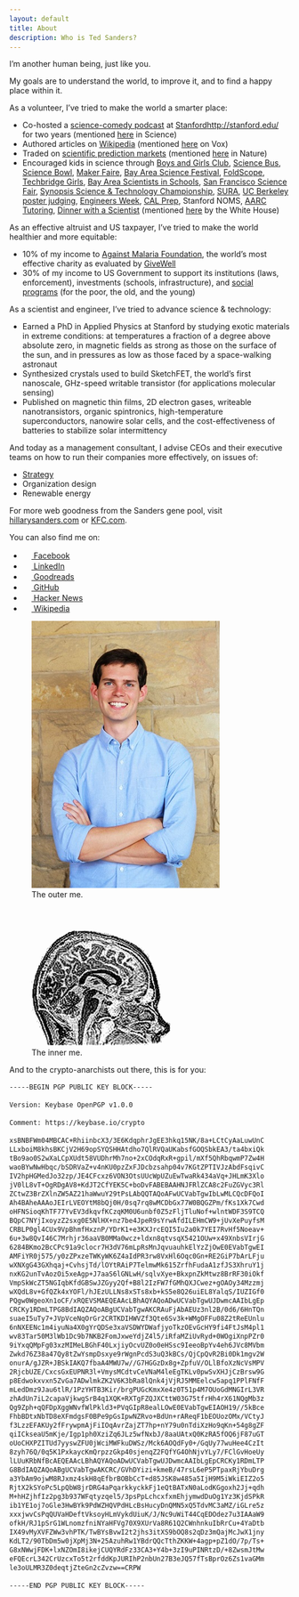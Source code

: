 ```yaml
---
layout: default
title: About
description: Who is Ted Sanders?
---
```




I’m another human being, just like you.


My goals are to understand the world, to improve it, and to find a happy place within it.






As a volunteer, I’ve tried to make the world a smarter place:

* Co-hosted a [science-comedy podcast](http://gogglesoptional.com/) at [Stanford]()http://stanford.edu/ for two years (mentioned [here](http://www.sciencemag.org/careers/2016/11/scientists-ride-podcasting-wave) in Science)
* Authored articles on [Wikipedia](https://www.wikipedia.org/) (mentioned [here](http://www.vox.com/2016/7/14/12016710/science-challeges-research-funding-peer-review-process) on Vox)
* Traded on [scientific prediction markets](http://scicast.org/) (mentioned [here](http://www.nature.com/news/the-power-of-prediction-markets-1.20820) in Nature)
* Encouraged kids in science through [Boys and Girls Club](https://www.bgcp.org/#mission), [Science Bus](https://oso.stanford.edu/student-outreach/5-science-bus), [Science Bowl](http://science.energy.gov/wdts/nsb/), [Maker Faire](http://makerfaire.com/), [Bay Area Science Festival](http://www.bayareascience.org/), [FoldScope](http://www.foldscope.com/), [Techbridge Girls](http://www.techbridgegirls.org/), [Bay Area Scientists in Schools](http://www.crscience.org/volunteers/aboutbasis), [San Francisco Science Fair](http://www.sfbasf.org/), [Synopsis Science & Technology Championship](https://science-fair.org/), [SURA](http://sura.stanford.edu/), [UC Berkeley poster judging](http://engineering.berkeley.edu/students/current-undergraduates/student-research/undergraduate-research-poster-sessions), [Engineers Week](https://sites.google.com/site/berkeleyengineersweek/), [CAL Prep](http://cep.berkeley.edu/cal-prep), Stanford NOMS, [AARC Tutoring](https://undergrad.stanford.edu/advising/getting-started/advising-student-athletes/aarc-and-other-campus-tutorial-resources), [Dinner with a Scientist](http://science.ousd.org/dinner.htm) (mentioned [here](https://www.whitehouse.gov/blog/2010/05/12/national-lab-day-dinner-with-a-scientist) by the White House)


As an effective altruist and US taxpayer, I’ve tried to make the world healthier and more equitable:

+ 10% of my income to [Against Malaria Foundation](https://www.againstmalaria.com/), the world’s most effective charity as evaluated by [GiveWell](http://www.givewell.org/)
+ 30% of my income to US Government to support its institutions (laws, enforcement), investments (schools, infrastructure), and [social programs](https://en.wikipedia.org/wiki/Social_programs_in_the_United_States#Types_of_social_programs) (for the poor, the old, and the young)


As a scientist and engineer, I’ve tried to advance science & technology:

+ Earned a PhD in Applied Physics at Stanford by studying exotic materials in extreme conditions: at temperatures a fraction of a degree above absolute zero, in magnetic fields as strong as those on the surface of the sun, and in pressures as low as those faced by a space-walking astronaut
+ Synthesized crystals used to build SketchFET, the world’s first nanoscale, GHz-speed writable transistor (for applications molecular sensing)
+ Published on magnetic thin films, 2D electron gases, writeable nanotransistors, organic spintronics, high-temperature superconductors, nanowire solar cells, and the cost-effectiveness of batteries to stabilize solar intermittency


And today as a management consultant,  I advise CEOs and their executive teams on how to run their companies more effectively, on issues of:

+ [Strategy](http://amzn.to/2fex576)
+ Organization design
+ Renewable energy


For more web goodness from the Sanders gene pool, visit [hillarysanders.com](http://hillarysanders.com/) or [KFC.com](http://www.kfc.com/).

You can also find me on:

<ul class="no-bullets">
<li><a href="http://www.facebook.com/tedsanders"><img class="icon-bump inline-block" src="http://www.facebook.com/favicon.ico" width="16" height="16" /> Facebook</a></li>
<!--<li><a href="https://plus.google.com/105154626144260222096/about/p/pub"><img class="icon-bump inline-block" src="http://plus.google.com/favicon.ico" width="16" height="16" /> Google</a></li>-->
<li><a href="http://www.linkedin.com/in/tedsanders"><img class="icon-bump inline-block" src="http://www.linkedin.com/favicon.ico" width="16" height="16" /> LinkedIn</a></li>
<li><a href="https://www.goodreads.com/tedsanders"><img class="icon-bump inline-block" src="https://www.goodreads.com/favicon.ico" width="16" height="16" /> Goodreads</a></li>
<!--<li><a href="http://steamcommunity.com/profiles/76561198027217977/"><img class="icon-bump inline-block" src="http://store.steampowered.com/favicon.ico" width="16" height="16" /> Steam</a></li>-->
<!--<li><a href="http://www.neopets.com/userlookup.phtml?user=tedsanders"><img class="icon-bump inline-block" src="http://www.neopets.com/favicon.ico" width="16" height="16" /> Neopets</a></li>-->
<li><a href="https://github.com/tedsanders"><img class="icon-bump inline-block" src="http://github.com/favicon.ico" width="16" height="16" /> GitHub</a></li>
<li><a href="https://news.ycombinator.com/threads?id=tedsanders"><img class="icon-bump inline-block" src="https://news.ycombinator.com/favicon.ico" width="16" height="16" /> Hacker News</a></li>
<li><a href="https://en.wikipedia.org/wiki/Special:Contributions/Tedsanders"><img class="icon-bump inline-block" src="https://upload.wikimedia.org/wikipedia/commons/b/b0/Wikipedia-favicon.png" width="16" height="16" /> Wikipedia</a></li>
</ul>

<figure>
<img id="tedshot" src="/img/TedSanders.jpg" alt="Ted Sanders" />
<figcaption>The outer me.</figcaption>
</figure>

<figure>
<img id="tedbrain" src="/img/clearbrained.png" alt="Ted Sanders" />
<figcaption>The inner me.</figcaption>
</figure>

And to the crypto-anarchists out there, this is for you:


    -----BEGIN PGP PUBLIC KEY BLOCK-----

    Version: Keybase OpenPGP v1.0.0

    Comment: https://keybase.io/crypto

    xsBNBFWm04MBCAC+RhiinbcX3/3E6KdqphrJgEE3hkq15NK/8a+LCtCyAaLuwUnC
    LLxboiM8khsBKCjV2H69opSYQSHHAtdho7QlRVQaUKabsfGOQSbkEA3/ta4bxiQk
    tBo9ao0S2wXaLCpXUdt58VUDhrMh7no+2xCOdqRxR+gpil/mXf5QhRbqwmP7Zw4H
    waoBYwNwHbqc/bSDRVaZ+v4nKU0pzZxFJDcbzsahp04v7KGtZPTIVJzAbdFsqivC
    IV2hpHGMedJo32zp/JE4CFcxz6VON3OtsUUcWpUZuEwTwaRk434aVq+JHLmK3Xlo
    jV0lL8vT+OgRDgAV8+KdJT2CfYEK5C+boDvFABEBAAHNJFRlZCA8c2FuZGVyc3Rl
    ZCtwZ3BrZXlnZW5AZ21haWwuY29tPsLAbQQTAQoAFwUCVabTgwIbLwMLCQcDFQoI
    Ah4BAheAAAoJEIrLVEOYtM8bQj0H/0sq7rq8wMCDbGx77W0BQGZPm/fKs1Xk7Cwd
    oHFNSioqKhTF77YvEV3dkqvfKCzqKM0U6unbf0Z5zFljTluNof+wlntWDF3S9TCQ
    BQpC7NYjIxoyzZ2sxg0E5NlHX+nz7be4JpeR9sYrwAfdILEHmCW9+jUvXePuyfsM
    CRBLP0gl4CUx9VpBhmfHxznP/YDrK1+e3KXJrcEQI5Iu2a0k7YEI7RvHf5Noeav+
    6u+3w8QvI46C7Mrhjr36aaVB0MMa0wcz+ldxn8qtvsqX5421OUw+x49XnbsVIrjG
    6284BKmo2BcCPc91a9clocr7H3dV76mLpRsMnJqvuauhkElYzZjOwE0EVabTgwEI
    AMFiYR0j575/y0zZPxzeTWKyWK6Z4aIdPR3rw8VxHl6Oqc0Gn+RE2GiP7bArLFju
    wXNXgG43GXhqaj+CvhsjTd/lOYtRAiP7TelmwMk615ZrfhFudaA1zfJS3XhruY1j
    nxKG2unTvAozOi5xeAgp+J7aaS6lGNLwH/sqlvXye+BkxpnZkMtwz8BrRF30iOkf
    VmpSkWcZT5NGIqbKfdGBSwJZGyy2Qf+B8l2IzFW7fGMhQXJCwez+gOAOy34Mzzmj
    wXQdL8v+GfQZk4xYOFl/hJEzULLNs8xSTs8xb+kS5e8Q26uiEL8YalqS/IUZIGf0
    PQgw0WgeoXn1oCF/xRQEVSMAEQEAAcLBhAQYAQoADwUCVabTgwUJDwmcAAIbLgEp
    CRCKy1RDmLTPG8BdIAQZAQoABgUCVabTgwAKCRAuFjAbAEUz3nl2B/0d6/6HnTQn
    suaeI5uTy7+JVpVceNqOrGr2CRTKDIHWVZf3Qte6Sv3k+WMgOFFu08Z2tReEUnlu
    6nNXEENc1m4iyuNa4X0gYrQDSe3xaVSDWYDWafjyoTkzOEvGcHY9fi4FtJsM4pl1
    wv83Tar50M3lWb1Dc9b7NKB2FomJxweYdjZ4l5/iRfaMZiUvRyd+0WOgiXnpPZr0
    9iYxqQMpFg03xzMIMeLBGhF40LxjiyOcvUZ0o0eHSsc9IeeoBpYv4eh6JVc8MVbm
    Zwkd76Z38a47Qy8tZwYsmpDsxye9rWgnPcdS3uQ3kBCs/QjCpQvR2Bi0Dk1mgv2W
    onurA/gJZR+JBSkIAKQ7fbaA4MWU7w//G7HGGzDx8g+ZpfuV/OLlBfoXzNcVsMPV
    2RjcbUZE/CxcsGxEUPNR3l+VmysMCdtvCeVNaM4leEgTKLv0pwSvXHJjCzBrsw9G
    p8Edwokxvxn5ZvGa7ADwlmkZK2V6K3bRa8lQnk4jVjRJ5MMEelcw5apq1PPlFNfF
    mLedDmz9Jau6tlR/1PzYHTB3Kir/brgPUGcKmxXe4z0T51p4M7OUoGdMNGIrL3VR
    zhAdUn7iL2capaVjkwgSrB4q1XQK+RXTgFZQJXCttW03G75tfrHh4rX61NQgMb3z
    Qg9Zph+qQFDpXggWNvfWlPkld3+PVqGIpR8ealLOwE0EVabTgwEIAOH19//5kBce
    FhbBDtxNbTD8eXFmdgsF0BPe9pGsIpwNZRvo+BdUn+rAReqF1bEOUozOMx/VCtyJ
    f3LzzEFAKUy2fFrywpmAjFiIOqAvrZajZT7hp+nY79u0nTdiXzHo9qKn+54g8gZF
    qiICkseaU5mKje/Igp1ph0XziZq6JLz5wfNxbJ/8aaUAtxQ0KzRA5fOQ6jF87uGT
    oUoCHXPZITUd7yyswZFU0jWciMWFkuDWSz/Mck6AOQdFy0+/GqUy77wuHee4CzIt
    8zyh76Q/0q5K1PxkaycKmQrpzzGkp40sjenqZ2FQfYG4OhNjvYLy7/FClGvHoeUy
    lLUuKRbNfBcAEQEAAcLBhAQYAQoADwUCVabTgwUJDwmcAAIbLgEpCRCKy1RDmLTP
    G8BdIAQZAQoABgUCVabTgwAKCRC/GVhDYizi+kmeB/47rsL6eP5PTpaxRjYbuDrg
    a3YbAm9ojwM8RJxmz4skH8qEfbrBOBbCcT+d85JSK8w485a5IjH9M5iWkiEIZ2o5
    RjtX2kSYoPc5LpQbW8jrDRG4aPqarkkyckkFj1eQtBATxN0aLodKGgoxh2Jj+qdh
    M+hHZjhfIz2pg3b937WFqtyzqel5/3psPpLchcxfxmEhjymwdDuOg1Yz3KjdSPkR
    ib1YE1oj7oGle3HwBYk9PdWZHQVPdHLcBsHucyDnQMN5xQ5TdvMC3aMZ/iGLre5z
    xxxjwvCsPqQUVaHDeftVksoyHLmVykdUiuK/J/Nc9uWiT44CqEDOdez7u3IAAaW9
    ofkH/RJ1pSrG1WLnomzfniNYaHFVg70X9XUrVa8R61Q2CWnhnkuIbRrCu+4YaDtb
    IX49vMyXVFZWw3vhPTK/TwBYsBvwI2t2jhs3itXS9bOQ8s2qDz3mQajMcJwX1jny
    KdLT2/90TbDm5w0jXpMj3N+25AzuhRw1YBdrQQcTthZKKW+4agp+pZ1dO/7p/Ts+
    G8xNWwjFDK+lxNZOmI8ikejCUQYRdFz33CA3+Y4b+3zI9uPINRtzD/+8ZwsmJtMw
    eFQEcrL342CrUzcxTo5t2rfddKpJURIhP2nbUn27B3eJQ57fTsBprOz6Zs1vaGMm
    le3oULMR3Z0deqtjZteGn2cZvzw==CRPW

    -----END PGP PUBLIC KEY BLOCK-----
